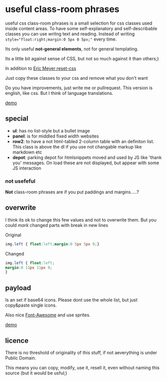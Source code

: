 # useful class-room phrases

useful css class-room phrases is a small selection for css classes used inside content areas.
To have some self-explanatory and self-describable classes you can use writng text and reading.
Instead of writing ```style="float:right;margin:0 5px 0 5px;"``` every time.

Its only useful **not-general elements**, not for general templating.

Its a little bit against sense of CSS, but not so much against it than others;)

In addition to [Eric Meyer reset-css](http://meyerweb.com/eric/tools/css/reset/)

Just copy these classes to your css and remove what you don't want

Do you have improvements, just write me or pullrequest.
This version is english, like css. But I think of language translations.

[demo](http://klml.github.com/usefulclassroomphrases/)

## special

* **ul**: has no list-style but a bullet image
* **panel**: is for middled fixed width websites
* **row2**: to have a not html-tabled 2-column table with an definiton list. This class is above the dl if you use not changable markup like markdown etc
* **depot**: parking depot for htmlsnippets moved and used by JS like 'thank you' messages. On load these are not displayed, but appear with some JS interaction

### not usefeful

**Not** class-room phrases are if you put paddings and margins.....?

## overwrite

I think its ok to change this few values and not to overwrite them. But you could *mark* changed parts with break in new lines

Original
``` css
img.left { float:left;margin:0 5px 5px 0;}
```

Changed
``` css
img.left { float:left;
margin:0 11px 11px 0;
}
```


## payload
Is an set if base64 icons. Please dont use the whole list, but just copy&paste single icons.

Also nice [Font-Awesome](http://fortawesome.github.com/Font-Awesome/) and use sprites.

[demo](http://klml.github.com/usefulclassroomphrases/payload.html)

## licence

There is no threshold of originality of this stuff, if not aeverything is under Public Domain.

This means you can copy, modify, use it, resell it, even without naming this source (but it would be usful;)
